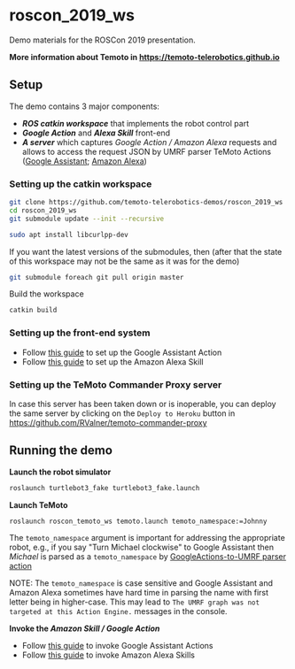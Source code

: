 # roscon_2019_ws
Demo materials for the ROSCon 2019 presentation.

**More information about Temoto in https://temoto-telerobotics.github.io**

## Setup
The demo contains 3 major components:
* ***ROS catkin workspace*** that implements the robot control part
* ***Google Action*** and ***Alexa Skill*** front-end
* ***A server*** which captures *Google Action / Amazon Alexa* requests and allows to access the request JSON by UMRF parser TeMoto Actions ([Google Assistant](https://github.com/temoto-telerobotics-demos/roscon_2019_ws/tree/master/src/roscon_temoto_ws/actions/ta_google_assistant_parser); [Amazon Alexa](https://github.com/temoto-telerobotics-demos/roscon_2019_ws/tree/master/src/roscon_temoto_ws/actions/ta_amazon_alexa_parser))

### Setting up the catkin workspace

``` bash
git clone https://github.com/temoto-telerobotics-demos/roscon_2019_ws
cd roscon_2019_ws
git submodule update --init --recursive

sudo apt install libcurlpp-dev
```

If you want the latest versions of the submodules, then (after that the state of this workspace may not be the same as it was for the demo)
``` bash
git submodule foreach git pull origin master
```

Build the workspace
``` bash
catkin build
```

### Setting up the front-end system

* Follow [this guide](https://github.com/temoto-telerobotics-demos/roscon_2019_ws/tree/master/src/roscon_temoto_ws/actions/ta_google_assistant_parser/google_assistant_project) to set up the Google Assistant Action
* Follow [this guide](https://github.com/temoto-telerobotics-demos/roscon_2019_ws/tree/master/src/roscon_temoto_ws/actions/ta_amazon_alexa_parser/amazon_alexa_skill) to set up the Amazon Alexa Skill 

### Setting up the TeMoto Commander Proxy server

In case this server has been taken down or is inoperable, you can deploy the same server by clicking on the `Deploy to Heroku` button in https://github.com/RValner/temoto-commander-proxy

## Running the demo

**Launch the robot simulator**
``` bash
roslaunch turtlebot3_fake turtlebot3_fake.launch 
```

**Launch TeMoto**
``` bash
roslaunch roscon_temoto_ws temoto.launch temoto_namespace:=Johnny
```
The `temoto_namespace` argument is important for addressing the appropriate robot, e.g., if you say "Turn Michael clockwise" to Google Assistant
then *Michael* is parsed as a `temoto_namespace` by [GoogleActions-to-UMRF parser action](https://github.com/temoto-telerobotics-demos/roscon_2019_ws/tree/master/src/roscon_temoto_ws/actions/ta_google_assistant_parser)

NOTE: The `temoto_namespace` is case sensitive and Google Assistant and Amazon Alexa sometimes have hard time in parsing the name with first letter being in higher-case. This may lead to `The UMRF graph was not targeted at this Action Engine.` messages in the console. 

**Invoke the *Amazon Skill / Google Action***
* Follow [this guide](https://github.com/temoto-telerobotics-demos/roscon_2019_ws/tree/master/src/roscon_temoto_ws/actions/ta_google_assistant_parser/google_assistant_project) to invoke Google Assistant Actions
* Follow [this guide](https://github.com/temoto-telerobotics-demos/roscon_2019_ws/tree/master/src/roscon_temoto_ws/actions/ta_amazon_alexa_parser/amazon_alexa_skill) to invoke Amazon Alexa Skills
